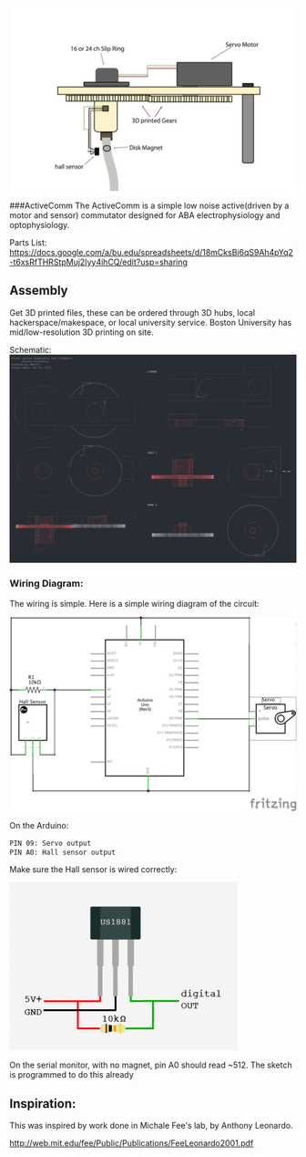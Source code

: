
![ScreenShot](ActiveComm.jpg)


###ActiveComm
The ActiveComm is a simple low noise active(driven by a motor and sensor) commutator designed for ABA electrophysiology and optophysiology.

Parts List:
https://docs.google.com/a/bu.edu/spreadsheets/d/18mCksBi6qS9Ah4pYq2-t6xsRfTHRStpMuj2Iyy4ihCQ/edit?usp=sharing




## Assembly

 Get 3D printed files, these can be ordered through 3D hubs, local hackerspace/makespace, or local university service.
 Boston University has mid/low-resolution 3D printing  on site.


Schematic:
![ScreenShot](schematic.png)




### Wiring Diagram:
The wiring is simple. Here is a simple wiring diagram of the circuit:

![ScreenShot](ActiveComm_schem.png)

On the Arduino:

    PIN 09: Servo output
    PIN A0: Hall sensor output

Make sure the Hall sensor is wired correctly:

![ScreenShot](hall_sensor.png)

On the serial monitor, with no magnet, pin A0 should read ~512. The sketch is programmed to do this already

## Inspiration:
This was inspired by work done in Michale Fee's lab, by Anthony Leonardo.  

http://web.mit.edu/fee/Public/Publications/FeeLeonardo2001.pdf
